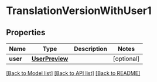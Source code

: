 # TranslationVersionWithUser1

## Properties
Name | Type | Description | Notes
------------ | ------------- | ------------- | -------------
**user** | [**UserPreview**](UserPreview.md) |  | [optional] 

[[Back to Model list]](../README.md#documentation-for-models) [[Back to API list]](../README.md#documentation-for-api-endpoints) [[Back to README]](../README.md)


